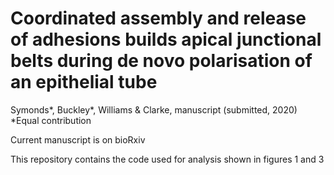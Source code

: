 # Coordinated assembly and release of adhesions builds apical junctional belts during de novo polarisation of an epithelial tube

Symonds*, Buckley*, Williams & Clarke, manuscript (submitted, 2020)
*Equal contribution

Current manuscript is on bioRxiv

This repository contains the code used for analysis shown in figures 1 and 3

